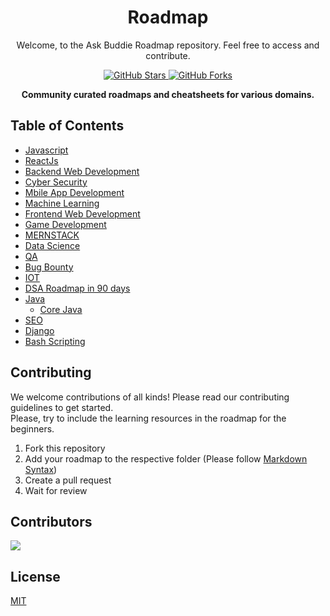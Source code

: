 <h1 align="center">
    Roadmap
   
</h1>
 <p align = "center"> Welcome, to the Ask Buddie Roadmap repository. Feel free to access and contribute.</p>

<p align="center">
  <a href="https://github.com/askbuddie/roadmap/stargazers" target="_blank">
  <img alt="GitHub Stars" src="https://img.shields.io/github/stars/askbuddie/roadmap?style=for-the-badge" />
  </a>
  <a href="https://github.com/askbuddie/roadmap/network/members" target="_blank">
  <img alt="GitHub Forks" src="https://img.shields.io/github/forks/askbuddie/roadmap?style=for-the-badge" />
  </a>
  <br/>
  
<p align="center"><b>Community curated roadmaps and cheatsheets for various domains.</b></p>
</p>

## Table of Contents

- [Javascript](/Web%20Development/Javascript/Readme.md)
- [ReactJs](/Web%20Development/Frontend%20Web%20Development/ReactJs/Readme.md)
- [Backend Web Development](/Web%20Development/Backend%20Web%20Development/Readme.md)
- [Cyber Security](/Cyber%20Security/Readme.md)
- [Mbile App Development](/App%20Development/Readme.md)
- [Machine Learning](/Machine%20Learning/Readme.md)
- [Frontend Web Development](/Web%20Development/Frontend%20Web%20Development/)
- [Game Development](/Game%20Development/)
- [MERNSTACK](/Web%20Development/Tech%20Stacks/MERNSTACK/Readme.md)
- [Data Science](/Data%20Science/README.md)
- [QA](/QA/README.md)
- [Bug Bounty](/Bug%20Bounty/Readme.md)
- [IOT](/IOT/Readme.md)
- [DSA Roadmap in 90 days](/DSA-RoadMap-90-Days/README.md)
- [Java](/Java/)
  - [Core Java](/Java/Core%20Java/Readme.md)
- [SEO](/SEO/README.md)
- [Django](/Web%20Development/Backend%20Web%20Development/Django/Readme.md)
- [Bash Scripting](/Bash-Scripting/README.md)

## Contributing

We welcome contributions of all kinds! Please read our contributing guidelines to get started.<br>
Please, try to include the learning resources in the roadmap for the beginners.

1. Fork this repository
2. Add your roadmap to the respective folder (Please follow [Markdown Syntax](https://www.markdownguide.org/basic-syntax/))
3. Create a pull request
4. Wait for review

## Contributors

<a href="https://github.com/askbuddie/roadmap/graphs/contributors">
  <img src="https://contrib.rocks/image?repo=askbuddie/roadmap" />
</a>

## License

[MIT](/LICENSE)
